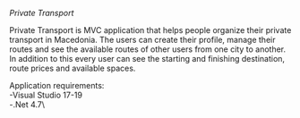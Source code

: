 *Private Transport*

Private Transport is MVC application that helps people organize their private transport in Macedonia. The users can create their profile, manage their routes and see the available routes of other users from one city to another. In addition to this every user can see the starting and finishing destination, route prices and available spaces.

Application requirements:\
-Visual Studio 17-19\
-.Net 4.7\
